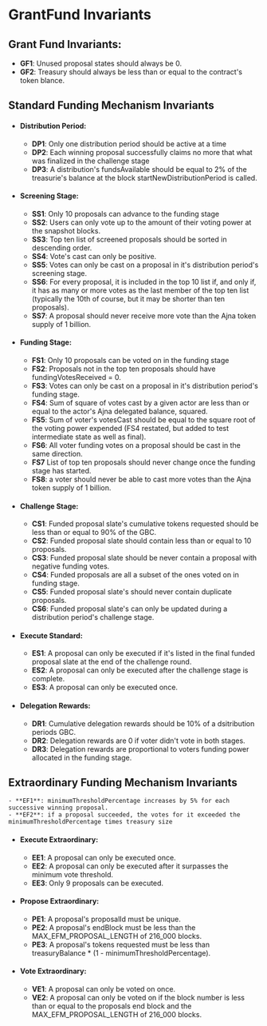 # GrantFund Invariants

## Grant Fund Invariants:
   - **GF1**: Unused proposal states should always be 0.
   - **GF2**: Treasury should always be less than or equal to the contract's token blance.
<!-- 
   - TODO: add invariants around treasury balance post updates and with partial slate executions
 -->

## Standard Funding Mechanism Invariants

- #### Distribution Period:
    - **DP1**: Only one distribution period should be active at a time
    - **DP2**: Each winning proposal successfully claims no more that what was finalized in the challenge stage
    - **DP3**: A distribution's fundsAvailable should be equal to 2% of the treasurie's balance at the block startNewDistributionPeriod is called.

- #### Screening Stage:
    - **SS1**: Only 10 proposals can advance to the funding stage
    - **SS2**: Users can only vote up to the amount of their voting power at the snapshot blocks.
    - **SS3**: Top ten list of screened proposals should be sorted in descending order.
    - **SS4**: Vote's cast can only be positive.
    - **SS5**: Votes can only be cast on a proposal in it's distribution period's screening stage.
    - **SS6**: For every proposal, it is included in the top 10 list if, and only if, it has as many or more votes as the last member of the top ten list (typically the 10th of course, but it may be shorter than ten proposals).
    - **SS7**: A proposal should never receive more vote than the Ajna token supply of 1 billion.

- #### Funding Stage:
    - **FS1**: Only 10 proposals can be voted on in the funding stage
    - **FS2**: Proposals not in the top ten proposals should have fundingVotesReceived = 0.
    - **FS3**: Votes can only be cast on a proposal in it's distribution period's funding stage.
    - **FS4**: Sum of square of votes cast by a given actor are less than or equal to the actor's Ajna delegated balance, squared.
    - **FS5**: Sum of voter's votesCast should be equal to the square root of the voting power expended (FS4 restated, but added to test intermediate state as well as final).
    - **FS6**: All voter funding votes on a proposal should be cast in the same direction.
    - **FS7** List of top ten proposals should never change once the funding stage has started.
    - **FS8**: a voter should never be able to cast more votes than the Ajna token supply of 1 billion.

- #### Challenge Stage:
    - **CS1**: Funded proposal slate's cumulative tokens requested should be less than or equal to 90% of the GBC.
    - **CS2**: Funded proposal slate should contain less than or equal to 10 proposals.
    - **CS3**: Funded proposal slate should be never contain a proposal with negative funding votes.
    - **CS4**: Funded proposals are all a subset of the ones voted on in funding stage.
    - **CS5**: Funded proposal slate's should never contain duplicate proposals.
    - **CS6**: Funded proposal slate's can only be updated during a distribution period's challenge stage.

- #### Execute Standard:
    - **ES1**: A proposal can only be executed if it's listed in the final funded proposal slate at the end of the challenge round.
    - **ES2**: A proposal can only be executed after the challenge stage is complete.
    - **ES3**: A proposal can only be executed once.

- #### Delegation Rewards:
    - **DR1**: Cumulative delegation rewards should be 10% of a dsitribution periods GBC.
    - **DR2**: Delegation rewards are 0 if voter didn't vote in both stages.
    - **DR3**: Delegation rewards are proportional to voters funding power allocated in the funding stage.

## Extraordinary Funding Mechanism Invariants
    - **EF1**: minimumThresholdPercentage increases by 5% for each successive winning proposal.
    - **EF2**: if a proposal succeeded, the votes for it exceeded the minimumThresholdPercentage times treasury size

- #### Execute Extraordinary:
    - **EE1**: A proposal can only be executed once.
    - **EE2**: A proposal can only be executed after it surpasses the minimum vote threshold.
    - **EE3**: Only 9 proposals can be executed.

- #### Propose Extraordinary:
    - **PE1**: A proposal's proposalId must be unique.
    - **PE2**: A proposal's endBlock must be less than the MAX_EFM_PROPOSAL_LENGTH of 216_000 blocks.
    - **PE3**: A proposal's tokens requested must be less than treasuryBalance * (1 - minimumThresholdPercentage).

- #### Vote Extraordinary:
    - **VE1**: A proposal can only be voted on once.
    - **VE2**: A proposal can only be voted on if the block number is less than or equal to the proposals end block and the MAX_EFM_PROPOSAL_LENGTH of 216_000 blocks.

